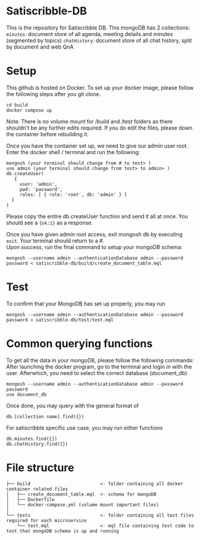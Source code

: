 # Satiscribble-DB
This is the repository for Satiscribble DB. This mongoDB has 2 collections:
`minutes`: document store of all agenda, meeting details and minutes (segmented by topics)
`chatHistory`: document store of all chat history, split by document and web QnA

# Setup
This github is hosted on Docker. To set up your docker image, please follow the following steps after you git clone.
```
cd build
docker compose up
```
Note: There is no volume mount for /build and /test folders as there shouldn't be any further edits required. If you do edit the files, please down the container before rebuilding it.

Once you have the container set up, we need to give our admin user root. <br/>
Enter the docker shell / terminal and run the following:
```
mongosh (your terminal should change from # to test> )
use admin (your terminal should change from test> to admin> )
db.createUser(
   {
     user: 'admin',
     pwd: 'password',
     roles: [ { role: 'root', db: 'admin' } ]
  }
)
```
Please copy the entire db.createUser function and send it all at once. You should see a `{ok:1}` as a response.

Once you have given admin root access, exit mongosh db by executing `exit`. Your terminal should return to a #. <br/>
Upon success, run the final command to setup your mongoDB schema:
```
mongosh --username admin --authenticationDatabase admin --password password < satiscribble-db/build/create_document_table.mql

```

# Test
To confirm that your MongoDB has set up properly, you may run
```
mongosh --username admin --authenticationDatabase admin --password password < satiscribble-db/test/test.mql
```

# Common querying functions
To get all the data in your mongoDB, please follow the following commands:
After launching the docker program, go to the terminal and login in with the user. Afterwhich, you need to select the correct database (document_db)
```
mongosh --username admin --authenticationDatabase admin --password password
use document_db
```
Once done, you may query with the general format of
```
db.[collection name].find({})
```
For satiscribble specific use case, you may run either functions
```
db.minutes.find({})
db.chatHistory.find({})
```


# File structure
```
├── build                          <- folder containing all docker container related files
│   ├── create_document_table.mql  <- schema for mongoDB
│   ├── Dockerfile
│   └── docker-compose.yml (volume mount important files)
│
└── tests                          <- folder containing all test files required for each microservice
    └── test.mql                   <- mql file containing test code to test that mongoDB schema is up and running
```
